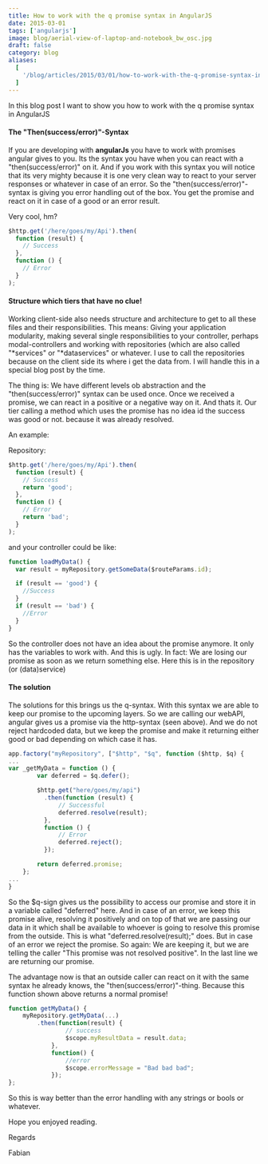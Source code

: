 ```yaml
---
title: How to work with the q promise syntax in AngularJS
date: 2015-03-01
tags: ['angularjs']
image: blog/aerial-view-of-laptop-and-notebook_bw_osc.jpg
draft: false
category: blog
aliases:
  [
    '/blog/articles/2015/03/01/how-to-work-with-the-q-promise-syntax-in-angularjs/',
  ]
---
```


In this blog post I want to show you how to work with the q promise syntax in AngularJS

#### The "Then(success/error)"-Syntax

If you are developing with **angularJs** you have to work with promises angular gives to you. Its the syntax you have when you can react with a "then(success/error)" on it. And if you work with this syntax you will notice that its very mighty because it is one very clean way to react to your server responses or whatever in case of an error. So the "then(success/error)"-syntax is giving you error handling out of the box. You get the promise and react on it in case of a good or an error result.

Very cool, hm?

```javascript
$http.get('/here/goes/my/Api').then(
  function (result) {
    // Success
  },
  function () {
    // Error
  }
);
```

#### Structure which tiers that have no clue!

Working client-side also needs structure and architecture to get to all these files and their responsibilities. This means: Giving your application modularity, making several single responsibilities to your controller, perhaps modal-controllers and working with repositories (which are also called "*services" or "*dataservices" or whatever. I use to call the repositories because on the client side its where i get the data from. I will handle this in a special blog post by the time.

The thing is: We have different levels ob abstraction and the "then(success/error)" syntax can be used once. Once we received a promise, we can react in a positive or a negative way on it. And thats it. Our tier calling a method which uses the promise has no idea id the success was good or not. because it was already resolved.

An example:

Repository:

```javascript
$http.get('/here/goes/my/Api').then(
  function (result) {
    // Success
    return 'good';
  },
  function () {
    // Error
    return 'bad';
  }
);
```

and your controller could be like:

```javascript
function loadMyData() {
  var result = myRepository.getSomeData($routeParams.id);

  if (result == 'good') {
    //Success
  }
  if (result == 'bad') {
    //Error
  }
}
```

So the controller does not have an idea about the promise anymore. It only has the variables to work with. And this is ugly. In fact: We are losing our promise as soon as we return something else. Here this is in the repository (or (data)service)

#### The solution

The solutions for this brings us the q-syntax. With this syntax we are able to keep our promise to the upcoming layers. So we are calling our webAPI, angular gives us a promise via the http-syntax (seen above). And we do not reject hardcoded data, but we keep the promise and make it returning either good or bad depending on which case it has.

```javascript
app.factory("myRepository", ["$http", "$q", function ($http, $q) {
...
var _getMyData = function () {
        var deferred = $q.defer();

        $http.get("here/goes/my/api")
          .then(function (result) {
              // Successful
              deferred.resolve(result);
          },
          function () {
              // Error
              deferred.reject();
          });

        return deferred.promise;
    };
...
}
```

So the \$q-sign gives us the possibility to access our promise and store it in a variable called "deferred" here. And in case of an error, we keep this promise alive, resolving it positively and on top of that we are passing our data in it which shall be available to whoever is going to resolve this promise from the outside. This is what "deferred.resolve(result);" does. But in case of an error we reject the promise. So again: We are keeping it, but we are telling the caller "This promise was not resolved positive". In the last line we are returning our promise.

The advantage now is that an outside caller can react on it with the same syntax he already knows, the "then(success/error)"-thing. Because this function shown above returns a normal promise!

```javascript
function getMyData() {
    myRepository.getMyData(...)
        .then(function(result) {
                // success
                $scope.myResultData = result.data;
            },
            function() {
                //error
                $scope.errorMessage = "Bad bad bad";
            });
};
```

So this is way better than the error handling with any strings or bools or whatever.

Hope you enjoyed reading.

Regards

Fabian
